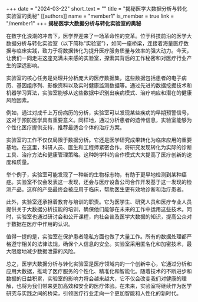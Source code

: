 +++
date = "2024-03-22"
short_text = ""
title = "揭秘医学大数据分析与转化实验室的奥秘"
[[authors]]
    name = "member1"
    is_member = true
    link = "/member1"
+++
**揭秘医学大数据分析与转化实验室的奥秘**

在数字化浪潮的冲击下，医学界迎来了一场革命性的变革。位于科技前沿的医学大数据分析与转化实验室（以下简称“实验室”），如同一座桥梁，连接着海量医疗数据与临床实践，致力于将数据转化为提升医疗服务质量与效率的强大动力。今天，让我们一同走进这座充满未来感的实验室，探索其背后的工作秘密和对医疗行业产生的深远影响。

实验室的核心任务是处理并分析庞大的医疗数据集，这些数据包括患者的电子病历、基因组序列、影像资料以及实时健康监测数据等。通过先进的数据挖掘技术和机器学习算法，实验室能够从这些数据中识别出疾病模式、治疗响应和潜在的健康风险因素。

例如，通过对成千上万份病历的分析，实验室可以发现某些疾病的早期预警信号，这对于预防医学具有重要意义。同样地，通过分析患者的遗传信息，实验室能够为个性化医疗提供支持，推荐最适合个体的治疗方案。

实验室的工作不仅仅局限于数据分析。它还是医学研究成果转化为临床应用的重要基地。在这里，科研人员、医生和工程师紧密合作，将研究发现转化为实际的诊断工具、治疗方法和健康管理策略。这种跨学科的合作模式大大提高了医疗创新的速度和质量。

举个例子，实验室可能发现了一种新的生物标志物，有助于更早地检测到某种癌症。实验室不仅会发表这一发现，还会与医疗设备公司合作开发基于这一发现的检测产品。这样的产品最终会被应用于临床，帮助医生更有效地诊断和治疗患者。

此外，实验室还承担着教育与培训的职责。它为医学生、研究人员和医疗专业人员提供关于大数据分析技能的培训，确保他们能够在未来的工作中运用这些技术。同时，实验室也通过研讨会和公开课程，向社会普及医学大数据的知识，提高公众对于数据在医疗中作用的认识。

值得一提的是，实验室在保护患者隐私方面也做了大量工作。所有的数据处理都严格遵守相关的法律法规，确保个人信息的安全。实验室采用匿名化和加密技术，最大限度地减少数据泄露的风险。

总之，医学大数据分析与转化实验室是医疗领域内的一个创新中心，它通过分析和应用大数据，推动了医疗服务的个性化、精准化和智能化。随着技术的不断进步和数据的日益积累，实验室的影响力将会越来越大，它不仅会改变我们对健康的理解，也将为我们带来更加高效和安全的医疗体验。在未来，实验室将继续作为医学研究与实践之间的桥梁，引领医疗行业走向一个更加智能和人性化的新时代。

